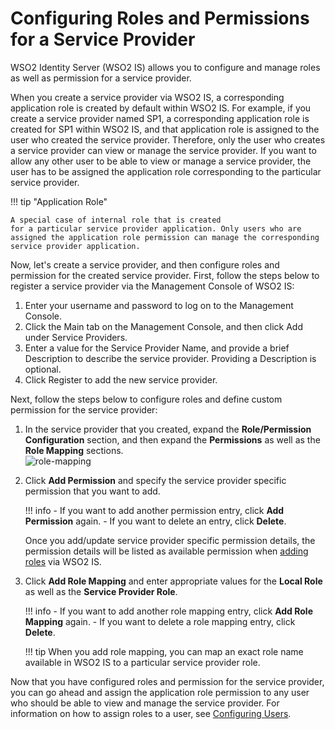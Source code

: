 # Configuring Roles and Permissions for a Service Provider

WSO2 Identity Server (WSO2 IS) allows you to configure and manage roles
as well as permission for a service provider.

When you create a service provider via WSO2 IS, a corresponding
application role is created by default within WSO2 IS. For example, if
you create a service provider named SP1, a corresponding application
role is created for SP1 within WSO2 IS, and that application role is
assigned to the user who created the service provider. Therefore, only
the user who creates a service provider can view or manage the service
provider. If you want to allow any other user to be able to view or
manage a service provider, the user has to be assigned the application
role corresponding to the particular service provider.

!!! tip "Application Role"
    
    A special case of internal role that is created
    for a particular service provider application. Only users who are
    assigned the application role permission can manage the corresponding
    service provider application.
    

Now, let's create a service provider, and then configure roles and
permission for the created service provider.
First, follow the steps below to register a service provider via the Management Console of WSO2 IS:

1.  Enter your username and password to log on to the Management Console.
2.  Click the Main tab on the Management Console, and then click Add under Service Providers.
3.  Enter a value for the Service Provider Name, and provide a brief Description to describe the service provider. Providing a Description is optional.
4.  Click Register to add the new service provider.

Next, follow the steps below to configure roles and define custom permission for the service provider:

1.  In the service provider that you created, expand the
    **Role/Permission Configuration** section, and then expand the
    **Permissions** as well as the **Role Mapping** sections.  
    ![role-mapping](../../assets/img/using-wso2-identity-server/role-mapping.png)

2.  Click **Add Permission** and specify the service provider specific
    permission that you want to add.
    
    !!! info 
        -   If you want to add another permission entry, click **Add
            Permission** again.
        -   If you want to delete an entry, click **Delete**.

    Once you add/update service provider specific permission details,
    the permission details will be listed as available permission when
    [adding
    roles](../../learn/configuring-roles-and-permissions#adding-a-user-role)
    via WSO2 IS.

3.  Click **Add Role Mapping** and enter appropriate values for the
    **Local Role** as well as the **Service Provider Role**.

    !!! info 
        -   If you want to add another role mapping entry, click **Add Role
            Mapping** again.
        -   If you want to delete a role mapping entry, click **Delete**.

    !!! tip
        When you add role mapping, you can map an exact role name available
        in WSO2 IS to a particular service provider role.
    

Now that you have configured roles and permission for the service
provider, you can go ahead and assign the application role permission to
any user who should be able to view and manage the service provider. For
information on how to assign roles to a user, see [Configuring
Users](../../learn/configuring-users).
